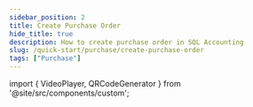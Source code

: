 ```yaml
---
sidebar_position: 2
title: Create Purchase Order
hide_title: true
description: How to create purchase order in SQL Accounting
slug: /quick-start/purchase/create-purchase-order
tags: ["Purchase"]
---
```


import { VideoPlayer, QRCodeGenerator } from '@site/src/components/custom';
 
<QRCodeGenerator url="https://www.youtube.com/embed/VzQq83HLk9I?autoplay=1" />

<VideoPlayer 
  videoId="VzQq83HLk9I" 
    title="Purchase Order"
/>
    
    